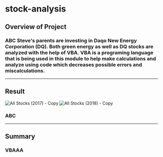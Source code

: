 # stock-analysis

## Overview of Project 

### ABC Steve's parents are investing in Daqo New Energy Corporation (DQ). Both green energy as well as DQ stocks are analyzed with the help of VBA. VBA is a programing language that is being used in this module to help make calculations and analyze using code which decreases possible errors and miscalculations. 

-------------------------------------------------------------------------------------------------------------------------------------------------------------------------------

## Result

![All Stocks (2017) - Copy](https://user-images.githubusercontent.com/95547517/147399098-57623358-6b03-4580-891d-9f8a7d09e870.png)
![All Stocks (2018) - Copy](https://user-images.githubusercontent.com/95547517/147399101-4d0ca849-d6bf-434d-a0cf-7043f14a4f64.png)

### ABC

-------------------------------------------------------------------------------------------------------------------------------------------------------------------------------

## Summary

### VBAAA

